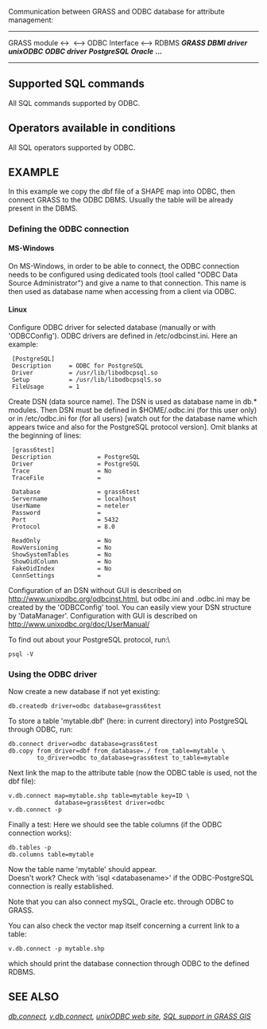 Communication between GRASS and ODBC database for attribute management:

  --------------------- ------------------- ---------------- ------------------- ------------------
   GRASS module \<-\>         \<\--\>        ODBC Interface        \<\--\>             RDBMS
       ***GRASS***       ***DBMI driver***   ***unixODBC***   ***ODBC driver***   ***PostgreSQL***
                                                                                    ***Oracle***
                                                                                     ***\...***
  --------------------- ------------------- ---------------- ------------------- ------------------

## Supported SQL commands

All SQL commands supported by ODBC.

## Operators available in conditions

All SQL operators supported by ODBC.

## EXAMPLE

In this example we copy the dbf file of a SHAPE map into ODBC, then
connect GRASS to the ODBC DBMS. Usually the table will be already
present in the DBMS.

### Defining the ODBC connection

#### MS-Windows

On MS-Windows, in order to be able to connect, the ODBC connection needs
to be configured using dedicated tools (tool called \"ODBC Data Source
Administrator\") and give a name to that connection. This name is then
used as database name when accessing from a client via ODBC.

#### Linux

Configure ODBC driver for selected database (manually or with
\'ODBCConfig\'). ODBC drivers are defined in /etc/odbcinst.ini. Here an
example:

```
 [PostgreSQL]
 Description     = ODBC for PostgreSQL
 Driver          = /usr/lib/libodbcpsql.so
 Setup           = /usr/lib/libodbcpsqlS.so
 FileUsage       = 1
```

Create DSN (data source name). The DSN is used as database name in db.\*
modules. Then DSN must be defined in \$HOME/.odbc.ini (for this user
only) or in /etc/odbc.ini for (for all users) \[watch out for the
database name which appears twice and also for the PostgreSQL protocol
version\]. Omit blanks at the beginning of lines:

```
 [grass6test]
 Description             = PostgreSQL
 Driver                  = PostgreSQL
 Trace                   = No
 TraceFile               =

 Database                = grass6test
 Servername              = localhost
 UserName                = neteler
 Password                =
 Port                    = 5432
 Protocol                = 8.0

 ReadOnly                = No
 RowVersioning           = No
 ShowSystemTables        = No
 ShowOidColumn           = No
 FakeOidIndex            = No
 ConnSettings            =
```

Configuration of an DSN without GUI is described on
<http://www.unixodbc.org/odbcinst.html>, but odbc.ini and .odbc.ini may
be created by the \'ODBCConfig\' tool. You can easily view your DSN
structure by \'DataManager\'. Configuration with GUI is described on
<http://www.unixodbc.org/doc/UserManual/>

To find out about your PostgreSQL protocol, run:\

```
psql -V
```

### Using the ODBC driver

Now create a new database if not yet existing:

```
db.createdb driver=odbc database=grass6test
```

To store a table \'mytable.dbf\' (here: in current directory) into
PostgreSQL through ODBC, run:

```
db.connect driver=odbc database=grass6test
db.copy from_driver=dbf from_database=./ from_table=mytable \
        to_driver=odbc to_database=grass6test to_table=mytable
```

Next link the map to the attribute table (now the ODBC table is used,
not the dbf file):

```
v.db.connect map=mytable.shp table=mytable key=ID \
             database=grass6test driver=odbc
v.db.connect -p
```

Finally a test: Here we should see the table columns (if the ODBC
connection works):

```
db.tables -p
db.columns table=mytable
```

Now the table name \'mytable\' should appear.\
Doesn\'t work? Check with \'isql \<databasename\>\' if the
ODBC-PostgreSQL connection is really established.

Note that you can also connect mySQL, Oracle etc. through ODBC to GRASS.

You can also check the vector map itself concerning a current link to a
table:

```
v.db.connect -p mytable.shp
```

which should print the database connection through ODBC to the defined
RDBMS.

## SEE ALSO

*[db.connect](db.connect.html), [v.db.connect](v.db.connect.html),
[unixODBC web site](http://www.unixODBC.org), [SQL support in GRASS
GIS](sql.html)*
